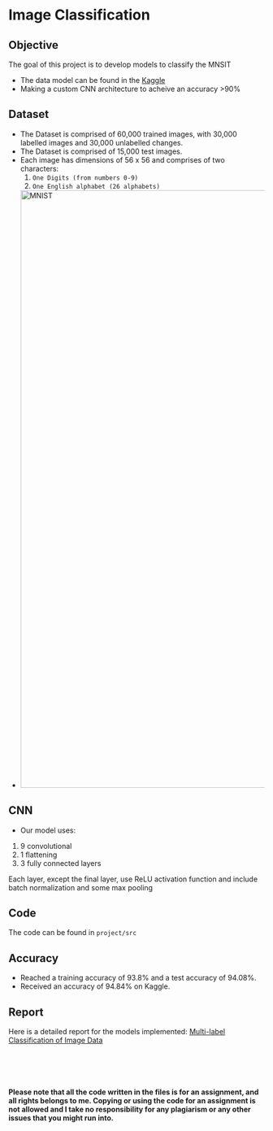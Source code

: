 # Image Classification


## Objective
The goal of this project is to develop models to classify the MNSIT
- The data model can be found in the <a href="https://www.kaggle.com/c/comp-551-fall-2021/data" target="_blank">Kaggle </a>
- Making a custom CNN architecture to acheive an accuracy >90%
## Dataset
- The Dataset is comprised of 60,000 trained images, with 30,000 labelled images and 30,000 unlabelled changes. <br>
- The Dataset is comprised of 15,000 test images.<br>
- Each image has dimensions of 56 x 56 and comprises of two characters: <br>
     1. `One Digits (from numbers 0-9)`<br>
     2. `One English alphabet (26 alphabets)`<br>
- <img width="1176" alt="MNIST" src="https://user-images.githubusercontent.com/59991041/151294243-93ef0e0a-4e83-4026-93a4-14d4093213e2.png">

## CNN
- Our model uses:
1. 9 convolutional <br>
2. 1 flattening <br>
3. 3 fully connected layers <br>

Each layer, except the final layer, use ReLU activation function and include batch normalization and some max pooling

## Code

The code can be found in `project/src`

## Accuracy

- Reached a training accuracy of 93.8% and a test accuracy of 94.08%. 
- Received an accuracy of 94.84% on Kaggle.

## Report

Here is a detailed report for the models implemented: <a href="https://github.com/saadshahbaz/Image-Classification/blob/main/Comp551_Project3.pdf" target="_blank"> Multi-label Classification of Image Data </a>



<br><br><br>

#### Please note that all the code written in the files is for an assignment, and all rights belongs to me. Copying or using the code for an assignment is not allowed and I take no responsibility for any plagiarism or any other issues that you might run into.


